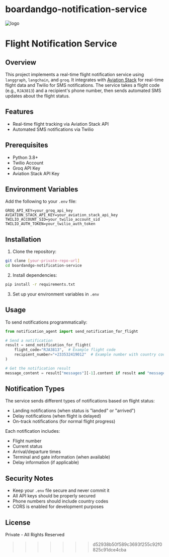 
# boardandgo-notification-service

![logo](https://github.com/user-attachments/assets/29e52ad5-ab5f-4c6a-820f-63f067f4ce01)

# Flight Notification Service

## Overview

This project implements a real-time flight notification service using `langgraph`, `langchain`, and `groq`. It integrates with [Aviation Stack](https://aviationstack.com/) for real-time flight data and Twilio for SMS notifications. The service takes a flight code (e.g., `RJA3813`) and a recipient's phone number, then sends automated SMS updates about the flight status.

## Features

- Real-time flight tracking via Aviation Stack API
- Automated SMS notifications via Twilio

## Prerequisites

- Python 3.8+
- Twilio Account
- Groq API Key
- Aviation Stack API Key

## Environment Variables

Add the following to your `.env` file:

```env
GROQ_API_KEY=your_groq_api_key
AVIATION_STACK_API_KEY=your_aviation_stack_api_key
TWILIO_ACCOUNT_SID=your_twilio_account_sid
TWILIO_AUTH_TOKEN=your_twilio_auth_token
```

## Installation

1. Clone the repository:

```bash
git clone [your-private-repo-url]
cd boardandgo-notification-service
```

2. Install dependencies:

```bash
pip install -r requirements.txt
```

3. Set up your environment variables in `.env`

## Usage

To send notifications programmatically:

```python
from notification_agent import send_notification_for_flight

# Send a notification
result = send_notification_for_flight(
    flight_code="RJA3813",  # Example flight code
    recipient_number="+233532419012"  # Example number with country code
)

# Get the notification result
message_content = result["messages"][-1].content if result and "messages" in result else "Notification sent successfully"
```

## Notification Types

The service sends different types of notifications based on flight status:

- Landing notifications (when status is "landed" or "arrived")
- Delay notifications (when flight is delayed)
- On-track notifications (for normal flight progress)

Each notification includes:

- Flight number
- Current status
- Arrival/departure times
- Terminal and gate information (when available)
- Delay information (if applicable)

## Security Notes

- Keep your `.env` file secure and never commit it
- All API keys should be properly secured
- Phone numbers should include country codes
- CORS is enabled for development purposes

## License

Private - All Rights Reserved

>>>>>>> d52938b50f589c3693f255c92f0825c91dce4cba
>>>>>>>
>>>>>>
>>>>>
>>>>
>>>
>>
